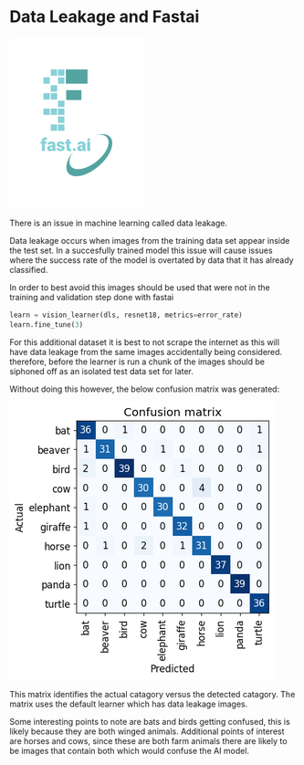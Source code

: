 # Data Leakage and Fastai
![fastAiLogo](../images/logo.png)

There is an issue in machine learning called data leakage.

Data leakage occurs when images from the training data set appear inside the test set. In a succesfully trained model this issue will cause issues where the success rate of the model is overtated by data that it has already classified.

In order to best avoid this images should be used that were not in the training and validation step done with fastai

```python
learn = vision_learner(dls, resnet18, metrics=error_rate)
learn.fine_tune(3)

```
For this additional dataset it is best to not scrape the internet as this will have data leakage from the same images accidentally being considered. therefore, before the learner is run a chunk of the images should be siphoned off as an isolated test data set for later.

Without doing this however, the below confusion matrix was generated:

![matrix](../images/output_conf1.png)

This matrix identifies the actual catagory versus the detected catagory.
The matrix uses the default learner which has data leakage images.

Some interesting points to note are bats and birds getting confused, this is likely because they are both winged animals.
Additional points of interest are horses and cows, since these are both farm animals there are likely to be images that contain
both which would confuse the AI model.

